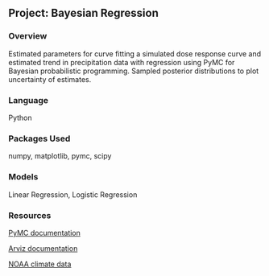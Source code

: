 ## Project: Bayesian Regression

### Overview
Estimated parameters for curve fitting a simulated dose response curve and estimated trend in precipitation data with regression using PyMC for Bayesian probabilistic programming. Sampled posterior distributions to plot uncertainty of estimates.


### Language
Python

### Packages Used
numpy, matplotlib, pymc, scipy

### Models
Linear Regression, Logistic Regression

### Resources
[PyMC documentation](https://www.pymc.io/projects/docs/en/latest/learn.html)

[Arviz documentation](https://python.arviz.org/en/latest/api/index.html)

[NOAA climate data](https://www.ncdc.noaa.gov/cdo-web/search)

